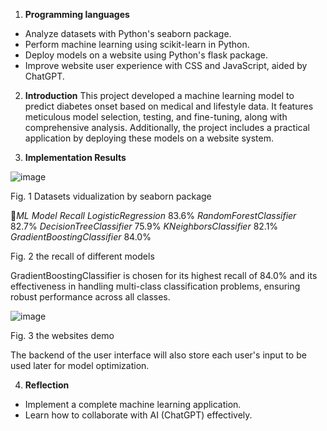 1. **Programming languages** 
- Analyze  datasets  with Python's seaborn package. 
- Perform  machine  learning using scikit-learn in Python. 
- Deploy models on a website using Python's flask package. 
- Improve  website  user experience  with  CSS  and JavaScript, aided by ChatGPT.
  
2. **Introduction** 
This project developed a machine learning  model  to  predict  diabetes onset based on medical and lifestyle data.  It  features  meticulous  model selection,  testing,  and  fine-tuning, along  with  comprehensive  analysis. Additionally,  the  project  includes  a practical  application  by  deploying these models on a website system. 

3. **Implementation Results**


![image](https://github.com/user-attachments/assets/666ed38d-89b4-44cb-b527-ffe27f5b21f3)

Fig. 1 Datasets vidualization by seaborn package 

*ML Model  Recall LogisticRegression*  83.6% *RandomForestClassifier*  82.7% *DecisionTreeClassifier*  75.9% *KNeighborsClassifier*  82.1% *GradientBoostingClassifier*  84.0% 

Fig. 2 the recall of different models 

GradientBoostingClassifier  is chosen for its highest recall of 84.0% and  its  effectiveness  in  handling multi-class  classification  problems, ensuring  robust  performance  across all classes. 


![image](https://github.com/user-attachments/assets/a6a55664-0639-4ec7-9f58-16df996615c7)

Fig. 3 the websites demo 

The backend of the user interface will also store each user's input to be used later for model optimization. 

4. **Reflection** 
- Implement a complete machine learning application. 
- Learn how to collaborate with AI (ChatGPT) effectively. 
